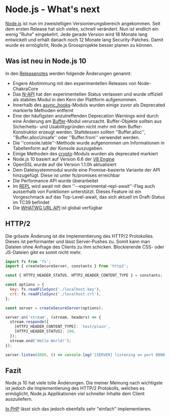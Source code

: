 # Node.js - What's next
[Node.js](https://nodejs.org) ist nun im zweistelligen Versionierungsbereich angekommen. Seit dem ersten Release hat sich vieles, schnell verändert. Nun ist endlich ein wenig "Ruhe" eingekehrt. Jede gerade Version wird 18 Monate lang entwickelt und erhält danach noch 12 Monate lang Security-Patches. Damit wurde es ermöglicht, Node.js Grossprojekte besser planen zu können.





## Was ist neu in Node.js 10
In den [Releasenotes](https://nodejs.org/en/blog/release/v10.0.0/) werden folgende Änderungen genannt:
  * Engere Abstimmung mit den experimentellen Releases von Node-ChakraCore
  * Das [N-API](https://nodejs.org/api/n-api.html#n_api_n_api) hat den experimentellen Status verlassen und wurde offiziell als stabiles Modul in den Kern der Plattform aufgenommen.
  * Innerhalb des [async_hooks](https://nodejs.org/api/async_hooks.html)-Moduls wurden einige zuvor als Deprecated markierte Methoden entfernt
  * Eine der häufigsten anzutreffenden Deprecation Warnings wird durch eine Änderung am [Buffer](https://nodejs.org/api/buffer.html)-Modul verursacht. Buffer-Objekte sollten aus Sicherheits- und Usabilitygründen nicht mehr mit dem Buffer-Konstruktor erzeugt werden. Stattdessen sollten ''Buffer.alloc'', ''Buffer.allocUnsafe'' oder ''Buffer.from'' verwendet werden.
  * Die ''console.table''-Methode wurde aufgenommen um Informationen in Tabellenform auf der Konsole auszugeben.
  * Einige Methoden des [crypto](https://nodejs.org/api/crypto.html)-Moduls wurden als deprecated markiert
  * Node.js 10 basiert auf Version 6.6 der [V8 Engine](https://v8.dev/blog/v8-release-66)
  * OpenSSL wurde auf die Version 1.1.0h aktualisiert
  * Dem Dateisystemmodul wurde eine Promise-basierte Variante der API hinzugefügt. Diese ist unter fs/promises erreichbar
  * Die Performance API wurde überarbeitet
  * Im [REPL](https://en.wikipedia.org/wiki/Read%E2%80%93eval%E2%80%93print_loop) wird await mit dem ''--experimental-repl-await''-Flag auch ausserhalb von Funktionen unterstützt. Dieses Feature ist ein Vorgeschmack auf das Top-Level-await, das sich aktuell im Draft-Status im TC39 befindet
  * Die [WHATWG URL API](https://nodejs.org/dist/latest/docs/api/url.html) ist global verfügbar

## HTTP/2
Die grösste Änderung ist die Implementierung des HTTP/2 Protokolles. Dieses ist performanter und lässt Server-Pushes zu. Somit kann man Dateien ohne Anfrage des Clients zu ihm schicken. Blockierende CSS- oder JS-Dateien gibt es somit nicht mehr.


```javascript
import fs from 'fs';
import { createSecureServer, constants } from 'http2';

const { HTTP2_HEADER_STATUS, HTTP2_HEADER_CONTENT_TYPE } = constants;

const options = {
  key: fs.readFileSync('./localhost.key'),
  crt: fs.readFileSync('./localhost.crt'),
};

const server = createSecureServer(options);

server.on('stream', (stream, headers) => {
  stream.responde({
    [HTTP2_HEADER_CONTENT_TYPE]: 'text/plain',
    [HTTP2_HEADER_STATUS]: 200,
  });
  stream.end('Hello World!');
});

server.listen(8080, () => console.log('[SERVER] listening on port 8080'));
```



## Fazit
Node.js 10 hat viele tolle Änderungen. Die meiner Meinung nach wichtigste ist jedoch die Implementierung des HTTP/2 Protokolls, welches es ermöglicht, Node.js Applikationen viel schneller Inhalte dem Client auszuliefern.


[In PHP](https://blog.cloudflare.com/using-http-2-server-push-with-php/) lässt sich das jedoch ebenfalls sehr "einfach" implementieren.